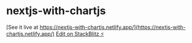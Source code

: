 # nextjs-with-chartjs

[See it live at https://nextjs-with-chartjs.netlify.app/](https://nextjs-with-chartjs.netlify.app/)
[Edit on StackBlitz ⚡️](https://stackblitz.com/edit/nextjs-uzec2t)
